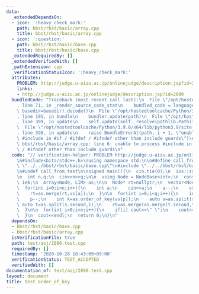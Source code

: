 ```yaml
---
data:
  _extendedDependsOn:
  - icon: ':heavy_check_mark:'
    path: bbst/rbst/basic/array.cpp
    title: bbst/rbst/basic/array.cpp
  - icon: ':question:'
    path: bbst/rbst/basic/base.cpp
    title: bbst/rbst/basic/base.cpp
  _extendedRequiredBy: []
  _extendedVerifiedWith: []
  _pathExtension: cpp
  _verificationStatusIcon: ':heavy_check_mark:'
  attributes:
    PROBLEM: http://judge.u-aizu.ac.jp/onlinejudge/description.jsp?id=2890
    links:
    - http://judge.u-aizu.ac.jp/onlinejudge/description.jsp?id=2890
  bundledCode: "Traceback (most recent call last):\n  File \"/opt/hostedtoolcache/Python/3.9.0/x64/lib/python3.9/site-packages/onlinejudge_verify/documentation/build.py\"\
    , line 71, in _render_source_code_stat\n    bundled_code = language.bundle(stat.path,\
    \ basedir=basedir).decode()\n  File \"/opt/hostedtoolcache/Python/3.9.0/x64/lib/python3.9/site-packages/onlinejudge_verify/languages/cplusplus.py\"\
    , line 191, in bundle\n    bundler.update(path)\n  File \"/opt/hostedtoolcache/Python/3.9.0/x64/lib/python3.9/site-packages/onlinejudge_verify/languages/cplusplus_bundle.py\"\
    , line 399, in update\n    self.update(self._resolve(pathlib.Path(included), included_from=path))\n\
    \  File \"/opt/hostedtoolcache/Python/3.9.0/x64/lib/python3.9/site-packages/onlinejudge_verify/languages/cplusplus_bundle.py\"\
    , line 398, in update\n    raise BundleErrorAt(path, i + 1, \"unable to process\
    \ #include in #if / #ifdef / #ifndef other than include guards\")\nonlinejudge_verify.languages.cplusplus_bundle.BundleErrorAt:\
    \ bbst/rbst/basic/array.cpp: line 6: unable to process #include in #if / #ifdef\
    \ / #ifndef other than include guards\n"
  code: "// verification-helper: PROBLEM http://judge.u-aizu.ac.jp/onlinejudge/description.jsp?id=2890\n\
    \n#include<bits/stdc++.h>\nusing namespace std;\n\n#define call_from_test\n#include\
    \ \"../../bbst/rbst/basic/base.cpp\"\n#include \"../../bbst/rbst/basic/array.cpp\"\
    \n#undef call_from_test\n\nsigned main(){\n  cin.tie(0);\n  ios::sync_with_stdio(0);\n\
    \n  int n,q;\n  cin>>n>>q;\n\n  using Node = NodeBase<int>;\n  const int LIM =\
    \ 1e6;\n  Array<Node, LIM> as;\n\n  Node* rt=nullptr;\n  vector<Node*> vs(n+1);\n\
    \  for(int i=0;i<n;i++){\n    int a;\n    cin>>a;\n    a--;\n    vs[a]=as.create(a+1);\n\
    \    rt=as.merge(rt,vs[a]);\n  }\n\n  for(int i=0;i<q;i++){\n    int p;\n    cin>>p;\n\
    \    p--;\n    int k=as.order_of_key(vs[p]);\n    auto s=as.split(rt,k);\n   \
    \ auto t=as.split(s.second,1);\n    rt=as.merge(as.merge(t.second,t.first),s.first);\n\
    \  }\n\n  for(int i=0;i<n;i++){\n    if(i) cout<<\" \";\n    cout<<as.get_val(rt,i);\n\
    \  }\n  cout<<endl;\n  return 0;\n}\n"
  dependsOn:
  - bbst/rbst/basic/base.cpp
  - bbst/rbst/basic/array.cpp
  isVerificationFile: true
  path: test/aoj/2890.test.cpp
  requiredBy: []
  timestamp: '2020-10-28 18:43:09+09:00'
  verificationStatus: TEST_ACCEPTED
  verifiedWith: []
documentation_of: test/aoj/2890.test.cpp
layout: document
title: test order_of_key
---
```

